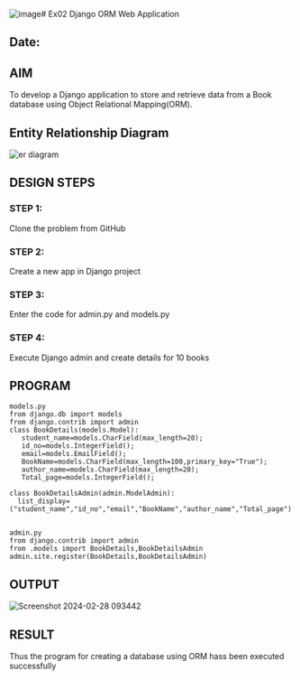 ![image](https://github.com/Hariniii21/ORM/assets/147140423/247265de-a445-4b4a-8c85-e2b4dd0a67d9)# Ex02 Django ORM Web Application
## Date: 

## AIM
To develop a Django application to store and retrieve data from a Book database using Object Relational Mapping(ORM).

## Entity Relationship Diagram
![er diagram](https://github.com/Hariniii21/ORM/assets/147140423/de2b76e0-ece6-4693-baf6-a6e9aadd7f69)


## DESIGN STEPS

### STEP 1:
Clone the problem from GitHub

### STEP 2:
Create a new app in Django project

### STEP 3:
Enter the code for admin.py and models.py

### STEP 4:
Execute Django admin and create details for 10 books

## PROGRAM
```
models.py
from django.db import models
from django.contrib import admin
class BookDetails(models.Model):
   student_name=models.CharField(max_length=20);
   id_no=models.IntegerField();
   email=models.EmailField();
   BookName=models.CharField(max_length=100,primary_key="True");
   author_name=models.CharField(max_length=20);
   Total_page=models.IntegerField();

class BookDetailsAdmin(admin.ModelAdmin):
  list_display=("student_name","id_no","email","BookName","author_name","Total_page")


admin.py
from django.contrib import admin
from .models import BookDetails,BookDetailsAdmin
admin.site.register(BookDetails,BookDetailsAdmin)
```

## OUTPUT
![Screenshot 2024-02-28 093442](https://github.com/Hariniii21/ORM/assets/147140423/f21b7c0e-665b-430d-ba05-db516e0fc57c)


## RESULT
Thus the program for creating a database using ORM hass been executed successfully
